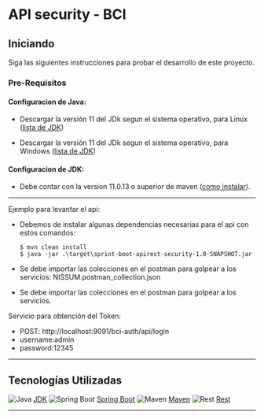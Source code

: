 # API security - BCI

## Iniciando

Siga las siguientes instrucciones para probar el desarrollo de este proyecto.

### Pre-Requisitos

#### Configuracion de Java:

* Descargar la versión 11 del JDk segun el sistema operativo, para Linux ([lista de JDK](https://www.oracle.com/java/technologies/downloads/#java11-windows))

* Descargar la versión 11 del JDk segun el sistema operativo, para Windows ([lista de JDK](https://www.oracle.com/java/technologies/downloads/#java11-linux))

#### Configuracion de JDK:

* Debe contar con la version 11.0.13 o superior de maven ([como instalar](https://docs.oracle.com/en/java/javase/17/install/overview-jdk-installation.html)).

---

Ejemplo para levantar el api:

* Debemos de instalar algunas dependencias necesarias para el api con estos comandos:

    ```jshelllanguage
    $ mvn clean install
    $ java -jar .\target\sprint-boot-apirest-security-1.0-SNAPSHOT.jar
    ```

* Se debe importar las colecciones en el postman para golpear a los servicios:
  NISSUM.postman_collection.json


* Se debe importar las colecciones en el postman para golpear a los servicios.

Servicio para obtención del Token:
* POST: http://localhost:9091/bci-auth/api/login
* username:admin
* password:12345

***

## Tecnologías Utilizadas

![Java](https://cdn.static.innovacionpacifico.com/document_library/readme/java-logo-64.png) [JDK](https://www.oracle.com/technetwork/java/index.html)
![Spring Boot](https://cdn.static.innovacionpacifico.com/document_library/readme/spring-boot-logo-64.png) [Spring Boot](https://spring.io/projects/spring-boot)
![Maven](https://cdn.static.innovacionpacifico.com/document_library/readme/maven-logo-64.png) [Maven](https://maven.apache.org/)
![Rest](https://cdn.static.innovacionpacifico.com/document_library/readme/rest-logo-64.png) [Rest](https://es.wikipedia.org/wiki/Transferencia_de_Estado_Representacional)

***